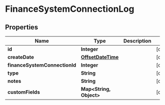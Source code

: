 
# FinanceSystemConnectionLog

## Properties
Name | Type | Description | Notes
------------ | ------------- | ------------- | -------------
**id** | **Integer** |  |  [optional]
**createDate** | [**OffsetDateTime**](OffsetDateTime.md) |  |  [optional]
**financeSystemConnectionId** | **Integer** |  |  [optional]
**type** | **String** |  |  [optional]
**notes** | **String** |  |  [optional]
**customFields** | **Map&lt;String, Object&gt;** |  |  [optional]



